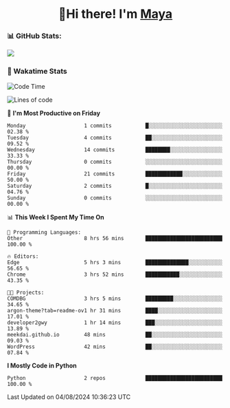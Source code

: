  <h1 align="center">👋Hi there! I'm <a href="https://liumyblog.cn">Maya</a></h1>

### 📊 GitHub Stats:
<p href="https://github.com/anuraghazra/github-readme-stats">
<img align="left" src="https://github-readme-stats.vercel.app/api?username=liumy-lay&show_icons=true&title_color=ffffff&icon_color=ffffff&text_color=ffffff&bg_color=D80835&hide_title=true" />
</p>
<br clear="left"/>

### 🚀 Wakatime Stats
<!--START_SECTION:waka-->
![Code Time](http://img.shields.io/badge/Code%20Time-80%20hrs%2057%20mins-blue)

![Lines of code](https://img.shields.io/badge/From%20Hello%20World%20I%27ve%20Written-0%20lines%20of%20code-blue)

📅 **I'm Most Productive on Friday** 

```text
Monday                   1 commits           █░░░░░░░░░░░░░░░░░░░░░░░░   02.38 % 
Tuesday                  4 commits           ██░░░░░░░░░░░░░░░░░░░░░░░   09.52 % 
Wednesday                14 commits          ████████░░░░░░░░░░░░░░░░░   33.33 % 
Thursday                 0 commits           ░░░░░░░░░░░░░░░░░░░░░░░░░   00.00 % 
Friday                   21 commits          ████████████░░░░░░░░░░░░░   50.00 % 
Saturday                 2 commits           █░░░░░░░░░░░░░░░░░░░░░░░░   04.76 % 
Sunday                   0 commits           ░░░░░░░░░░░░░░░░░░░░░░░░░   00.00 % 
```


📊 **This Week I Spent My Time On** 

```text
💬 Programming Languages: 
Other                    8 hrs 56 mins       █████████████████████████   100.00 % 

🔥 Editors: 
Edge                     5 hrs 3 mins        ██████████████░░░░░░░░░░░   56.65 % 
Chrome                   3 hrs 52 mins       ███████████░░░░░░░░░░░░░░   43.35 % 

🐱‍💻 Projects: 
COMDBG                   3 hrs 5 mins        █████████░░░░░░░░░░░░░░░░   34.65 % 
argon-theme?tab=readme-ov1 hr 31 mins        ████░░░░░░░░░░░░░░░░░░░░░   17.01 % 
developer2gwy            1 hr 14 mins        ███░░░░░░░░░░░░░░░░░░░░░░   13.89 % 
meekdai.github.io        48 mins             ██░░░░░░░░░░░░░░░░░░░░░░░   09.03 % 
WordPress                42 mins             ██░░░░░░░░░░░░░░░░░░░░░░░   07.84 % 
```

**I Mostly Code in Python** 

```text
Python                   2 repos             █████████████████████████   100.00 % 
```




 Last Updated on 04/08/2024 10:36:23 UTC
<!--END_SECTION:waka-->
